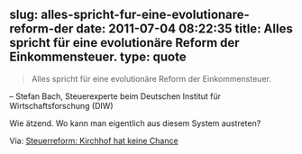 slug: alles-spricht-fur-eine-evolutionare-reform-der
date: 2011-07-04 08:22:35
title: Alles spricht für eine evolutionäre Reform der Einkommensteuer.
type: quote
---

> Alles spricht für eine evolutionäre Reform der Einkommensteuer.

– Stefan Bach, Steuerexperte beim Deutschen Institut für Wirtschaftsforschung (DIW)

 Wie ätzend. Wo kann man eigentlich aus diesem System austreten?

 Via: [Steuerreform: Kirchhof hat keine Chance](http://www.faz.net/artikel/S30770/steuerreform-kirchhof-hat-keine-chance-30453521.html)
